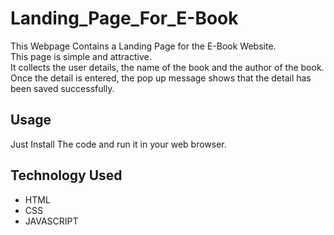 # Landing_Page_For_E-Book
This Webpage Contains a Landing Page for the E-Book Website. \
This page is simple and attractive.\
It collects the user details, the name of the book and the author of the book.\
Once the detail is entered, the pop up message shows that the detail has been saved successfully.

## Usage
Just Install The code and run it in your web browser.

## Technology Used
* HTML
* CSS
* JAVASCRIPT

